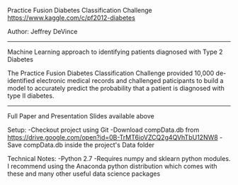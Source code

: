 Practice Fusion Diabetes Classification Challenge  
https://www.kaggle.com/c/pf2012-diabetes  
    
Author: Jeffrey DeVince

------------------------------------------------------------------------

Machine Learning approach to identifying patients diagnosed with Type 2 Diabetes  

The Practice Fusion Diabetes Classification Challenge provided 10,000 de-identified electronic medical records 
and challenged paticipants to build a model to accurately predict the probability that a patient is diagnosed with type II diabetes.

------------------------------------------------------------------------

Full Paper and Presentation Slides available above

Setup:
-Checkout project using Git
-Download compData.db from https://drive.google.com/open?id=0B-TrMT6ioVZCQ2g4QVhTbU12NW8
-Save compData.db inside the project's Data folder

Technical Notes:
-Python 2.7
-Requires numpy and sklearn python modules. I recommend using the Anaconda python distribution which comes with these and many other useful data science packages


